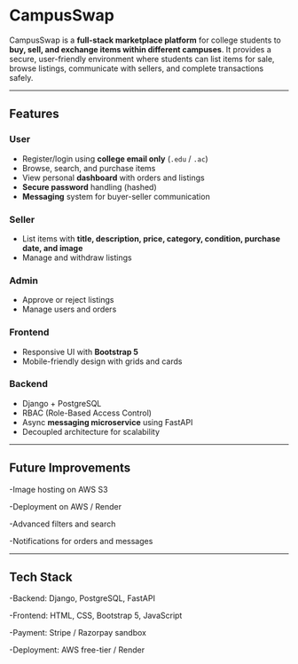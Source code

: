 # CampusSwap

CampusSwap is a **full-stack marketplace platform** for college students to **buy, sell, and exchange items within different campuses**. It provides a secure, user-friendly environment where students can list items for sale, browse listings, communicate with sellers, and complete transactions safely.

---

## **Features**

### **User**
- Register/login using **college email only** (`.edu` / `.ac`)  
- Browse, search, and purchase items  
- View personal **dashboard** with orders and listings  
- **Secure password** handling (hashed)  
- **Messaging** system for buyer-seller communication  

### **Seller**
- List items with **title, description, price, category, condition, purchase date, and image**  
- Manage and withdraw listings  

### **Admin**
- Approve or reject listings  
- Manage users and orders  

### **Frontend**
- Responsive UI with **Bootstrap 5**  
- Mobile-friendly design with grids and cards  

### **Backend**
- Django + PostgreSQL  
- RBAC (Role-Based Access Control)  
- Async **messaging microservice** using FastAPI  
- Decoupled architecture for scalability  

---
## Future Improvements 

-Image hosting on AWS S3

-Deployment on AWS / Render

-Advanced filters and search

-Notifications for orders and messages

------
## **Tech Stack**

-Backend: Django, PostgreSQL, FastAPI

-Frontend: HTML, CSS, Bootstrap 5, JavaScript

-Payment: Stripe / Razorpay sandbox

-Deployment: AWS free-tier / Render